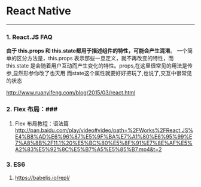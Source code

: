 # React Native

------

### 1. React.JS FAQ

**由于 this.props 和 this.state都用于描述组件的特性，可能会产生混淆**。
一个简单的区分方法是，this.props 表示那些一旦定义，就不再改变的特性，而 this.state 是会随着用户互动而产生变化的特性。props,在这里很常见的用法是传参,显然形参你改了也灭用
而state这个属性就要好好把玩了,也说了,交互中很常见的状态

http://www.ruanyifeng.com/blog/2015/03/react.html

### 2. Flex 布局：###
1. Flex 布局教程：语法篇
http://pan.baidu.com/play/video#video/path=%2FWorks%2FReact.JS%E4%B8%AD%E6%96%87%E5%9F%BA%E7%A1%80%E6%95%99%E7%A8%8B%2F11.1%20%E5%BC%80%E5%8F%91%E7%8E%AF%E5%A2%83%E5%92%8C%E5%B7%A5%E5%85%B7.mp4&t=2   

### 3. ES6 ###
1. https://babeljs.io/repl/
